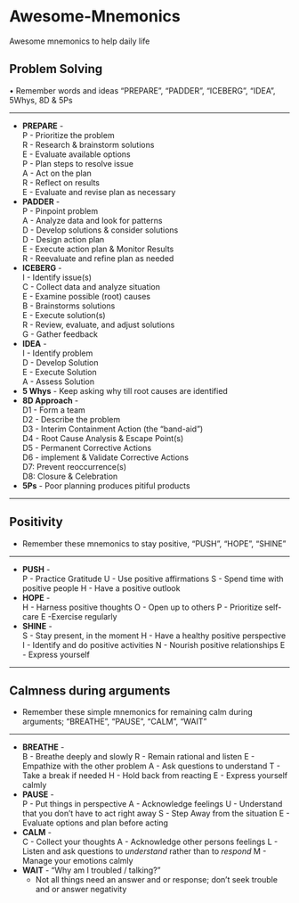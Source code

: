 # Awesome-Mnemonics
Awesome mnemonics to help daily life
## Problem Solving
• Remember words and ideas “PREPARE”, “PADDER”, “ICEBERG”, “IDEA”, 5Whys,  8D & 5Ps
- - - -
* **PREPARE** -  
P - Prioritize the problem  
R - Research & brainstorm solutions  
E - Evaluate available options  
P - Plan steps to resolve issue  
A - Act on the plan  
R - Reflect on results  
E - Evaluate and revise plan as necessary  
* **PADDER** -  
P - Pinpoint problem  
A - Analyze data and look for patterns  
D - Develop solutions & consider solutions   
D - Design action plan  
E - Execute action plan & Monitor Results  
R - Reevaluate and refine plan as needed  
 * **lCEBERG** -  
I - Identify issue(s)  
C - Collect data and analyze situation  
E - Examine possible (root) causes  
B - Brainstorms solutions  
E - Execute solution(s)  
R - Review, evaluate, and adjust solutions  
G - Gather feedback  
* **IDEA** -    
I - Identify problem  
D - Develop Solution  
E - Execute Solution   
A - Assess Solution  
* **5 Whys** - Keep asking why till root causes are identified
* **8D Approach** -  
D1 - Form a team  
D2 - Describe the problem  
D3 - Interim Containment Action (the “band-aid”)  
D4 - Root Cause Analysis & Escape Point(s)  
D5 - Permanent Corrective Actions  
D6 - implement & Validate Corrective Actions  
D7: Prevent reoccurrence(s)  
D8: Closure & Celebration  
* **5Ps** - Poor planning produces pitiful products  
- - - -
## Positivity
* Remember these mnemonics to stay positive, “PUSH”, “HOPE”, “SHINE”
- - - -
* **PUSH** -  
P - Practice Gratitude 
U -  Use positive affirmations 
S - Spend time with positive people 
H - Have a positive outlook
* **HOPE** -  
H - Harness positive thoughts
O - Open up to others
P - Prioritize self-care
E -Exercise regularly
* **SHINE** -  
S - Stay present, in the moment
H - Have a healthy positive perspective 
I - Identify and do positive activities 
N - Nourish positive relationships 
E - Express yourself 
- - - -
## Calmness during arguments
* Remember these simple mnemonics for remaining calm during arguments; “BREATHE”, “PAUSE”, “CALM”,  “WAIT”
- - - -
* **BREATHE** -  
B - Breathe deeply and slowly 
R - Remain rational and listen
E - Empathize with the other problem
A - Ask questions to understand 
T - Take a break if needed
H - Hold back from reacting
E - Express yourself calmly
* **PAUSE** -  
P - Put things in perspective 
A - Acknowledge feelings 
U - Understand that you don’t have to act right away
S - Step Away from the situation 
E - Evaluate options and plan before acting 
* **CALM** -  
C - Collect your thoughts
A - Acknowledge other persons feelings
L - Listen and ask questions to *understand*  rather than to *respond* 
M  - Manage your emotions calmly
* **WAIT** -  “Why am I troubled / talking?”
	* Not all things need an answer and or response; don’t seek trouble and or answer negativity 


